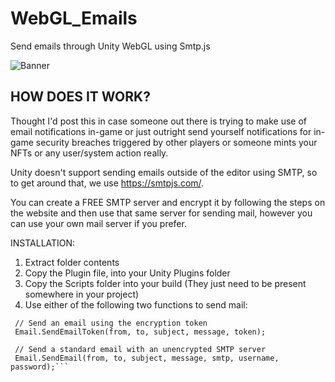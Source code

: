 # WebGL_Emails
Send emails through Unity WebGL using Smtp.js

![Banner](https://user-images.githubusercontent.com/97366705/207487988-55e75600-7e36-43a8-8509-f87f14e8a819.jpg)

## HOW DOES IT WORK?

Thought I'd post this in case someone out there is trying to make use of email notifications in-game or just outright send yourself notifications for in-game security breaches triggered by other players or someone mints your NFTs or any user/system action really.

Unity doesn't support sending emails outside of the editor using SMTP, so to get around that, we use https://smtpjs.com/.

You can create a FREE SMTP server and encrypt it by following the steps on the website and then use that same server for sending mail, however you can use your own mail server if you prefer. 


INSTALLATION:

1. Extract folder contents
2. Copy the Plugin file, into your Unity Plugins folder
3. Copy the Scripts folder into your build (They just need to be present somewhere in your project)
4. Use either of the following two functions to send mail:

 ``` 
  // Send an email using the encryption token
  Email.SendEmailToken(from, to, subject, message, token);

  // Send a standard email with an unencrypted SMTP server
  Email.SendEmail(from, to, subject, message, smtp, username, password);```
